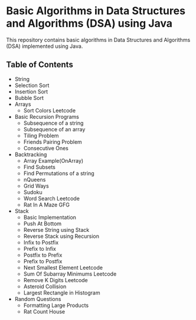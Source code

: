 # Basic Algorithms in Data Structures and Algorithms (DSA) using Java

This repository contains basic algorithms in Data Structures and Algorithms (DSA) implemented using Java.

## Table of Contents
- String
- Selection Sort
- Insertion Sort
- Bubble Sort
- Arrays
   - Sort Colors Leetcode
- Basic Recursion Programs
  - Subsequence of a string
  - Subsequence of an array
  - Tiling Problem
  - Friends Pairing Problem
  - Consecutive Ones
- Backtracking
  - Array Example(OnArray)
  - Find Subsets
  - Find Permutations of a string
  - nQueens
  - Grid Ways
  - Sudoku
  - Word Search Leetcode
  - Rat In A Maze GFG
- Stack
   - Basic Implementation
   - Push At Bottom
   - Reverse String using Stack
   - Reverse Stack using Recursion
   - Infix to Postfix
   - Prefix to Infix
   - Postfix to Prefix
   - Prefix to Postfix
   - Next Smallest Element Leetcode
   - Sum Of Subarray Minimums Leetcode
   - Remove K Digits Leetcode
   - Asteroid Collision
   - Largest Rectangle in Histogram
- Random Questions
  - Formatting Large Products
  - Rat Count House

